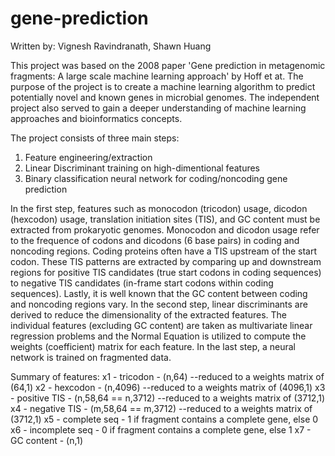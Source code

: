 # gene-prediction

Written by: Vignesh Ravindranath, Shawn Huang

This project was based on the 2008 paper 'Gene prediction in metagenomic fragments: A large scale machine learning approach' by Hoff et at. The purpose of the project is to create a machine learning algorithm to predict potentially novel and known genes in microbial genomes. The independent project also served to gain a deeper understanding of machine learning approaches and bioinformatics concepts.

The project consists of three main steps:
1) Feature engineering/extraction
2) Linear Discriminant training on high-dimentional features
3) Binary classification neural network for coding/noncoding gene prediction

In the first step, features such as monocodon (tricodon) usage, dicodon (hexcodon) usage, translation initiation sites (TIS), and GC content must be extracted from prokaryotic genomes. Monocodon and dicodon usage refer to the frequence of codons and dicodons (6 base pairs) in coding and noncoding regions. Coding proteins often have a TIS upstream of the start codon. These TIS patterns are extracted by comparing up and downstream regions for positive TIS candidates (true start codons in coding sequences) to negative TIS candidates (in-frame start codons within coding sequences). Lastly, it is well known that the GC content between coding and noncoding regions vary. 
In the second step, linear discriminants are derived to reduce the dimensionality of the extracted features. The individual features (excluding GC content) are taken as multivariate linear regression problems and the Normal Equation is utilized to compute the weights (coefficient) matrix for each feature. 
In the last step, a neural network is trained on fragmented data.


Summary of features:
  x1 - tricodon       - (n,64)   --reduced to a weights matrix of (64,1)
  x2 - hexcodon       - (n,4096) --reduced to a weights matrix of (4096,1)
  x3 - positive TIS   - (n,58,64 == n,3712) --reduced to a weights matrix of (3712,1)
  x4 - negative TIS   - (m,58,64 == m,3712) --reduced to a weights matrix of (3712,1)
  x5 - complete seq   - 1 if fragment contains a complete gene, else 0
  x6 - incomplete seq - 0 if fragment contains a complete gene, else 1
  x7 - GC content     - (n,1)
